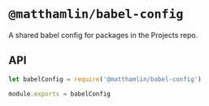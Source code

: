 # `@matthamlin/babel-config`

A shared babel config for packages in the Projects repo.

## API

```js
let babelConfig = require('@matthamlin/babel-config')

module.exports = babelConfig
```
